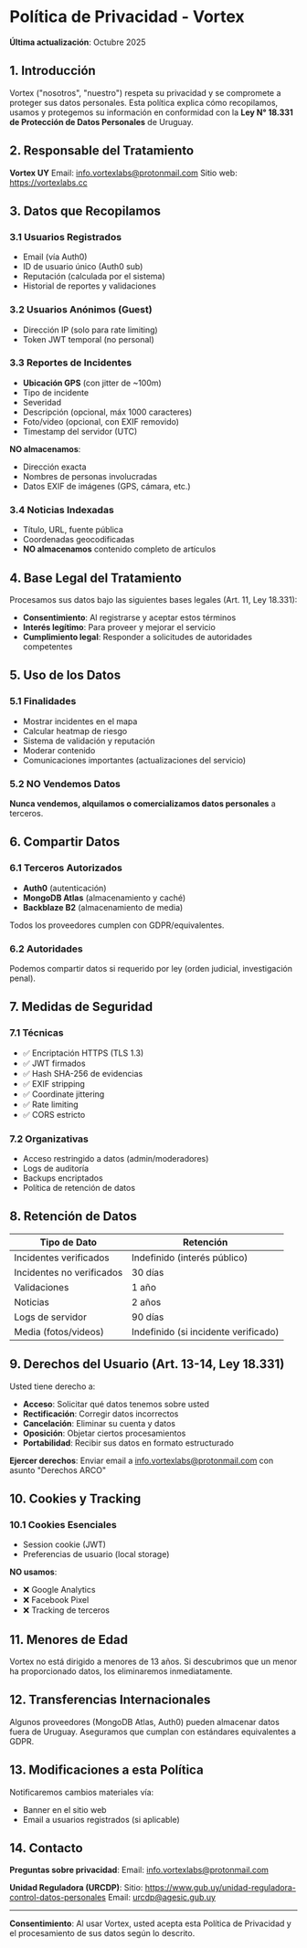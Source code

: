 # Política de Privacidad - Vortex

**Última actualización**: Octubre 2025

## 1. Introducción

Vortex ("nosotros", "nuestro") respeta su privacidad y se compromete a proteger sus datos personales. Esta política explica cómo recopilamos, usamos y protegemos su información en conformidad con la **Ley N° 18.331 de Protección de Datos Personales** de Uruguay.

## 2. Responsable del Tratamiento

**Vortex UY**
Email: info.vortexlabs@protonmail.com
Sitio web: https://vortexlabs.cc

## 3. Datos que Recopilamos

### 3.1 Usuarios Registrados
- Email (vía Auth0)
- ID de usuario único (Auth0 sub)
- Reputación (calculada por el sistema)
- Historial de reportes y validaciones

### 3.2 Usuarios Anónimos (Guest)
- Dirección IP (solo para rate limiting)
- Token JWT temporal (no personal)

### 3.3 Reportes de Incidentes
- **Ubicación GPS** (con jitter de ~100m)
- Tipo de incidente
- Severidad
- Descripción (opcional, máx 1000 caracteres)
- Foto/video (opcional, con EXIF removido)
- Timestamp del servidor (UTC)

**NO almacenamos**:
- Dirección exacta
- Nombres de personas involucradas
- Datos EXIF de imágenes (GPS, cámara, etc.)

### 3.4 Noticias Indexadas
- Título, URL, fuente pública
- Coordenadas geocodificadas
- **NO almacenamos** contenido completo de artículos

## 4. Base Legal del Tratamiento

Procesamos sus datos bajo las siguientes bases legales (Art. 11, Ley 18.331):

- **Consentimiento**: Al registrarse y aceptar estos términos
- **Interés legítimo**: Para proveer y mejorar el servicio
- **Cumplimiento legal**: Responder a solicitudes de autoridades competentes

## 5. Uso de los Datos

### 5.1 Finalidades
- Mostrar incidentes en el mapa
- Calcular heatmap de riesgo
- Sistema de validación y reputación
- Moderar contenido
- Comunicaciones importantes (actualizaciones del servicio)

### 5.2 NO Vendemos Datos
**Nunca vendemos, alquilamos o comercializamos datos personales** a terceros.

## 6. Compartir Datos

### 6.1 Terceros Autorizados
- **Auth0** (autenticación)
- **MongoDB Atlas** (almacenamiento y caché)
- **Backblaze B2** (almacenamiento de media)

Todos los proveedores cumplen con GDPR/equivalentes.

### 6.2 Autoridades
Podemos compartir datos si requerido por ley (orden judicial, investigación penal).

## 7. Medidas de Seguridad

### 7.1 Técnicas
- ✅ Encriptación HTTPS (TLS 1.3)
- ✅ JWT firmados
- ✅ Hash SHA-256 de evidencias
- ✅ EXIF stripping
- ✅ Coordinate jittering
- ✅ Rate limiting
- ✅ CORS estricto

### 7.2 Organizativas
- Acceso restringido a datos (admin/moderadores)
- Logs de auditoría
- Backups encriptados
- Política de retención de datos

## 8. Retención de Datos

| Tipo de Dato | Retención |
|--------------|-----------|
| Incidentes verificados | Indefinido (interés público) |
| Incidentes no verificados | 30 días |
| Validaciones | 1 año |
| Noticias | 2 años |
| Logs de servidor | 90 días |
| Media (fotos/videos) | Indefinido (si incidente verificado) |

## 9. Derechos del Usuario (Art. 13-14, Ley 18.331)

Usted tiene derecho a:

- **Acceso**: Solicitar qué datos tenemos sobre usted
- **Rectificación**: Corregir datos incorrectos
- **Cancelación**: Eliminar su cuenta y datos
- **Oposición**: Objetar ciertos procesamientos
- **Portabilidad**: Recibir sus datos en formato estructurado

**Ejercer derechos**: Enviar email a info.vortexlabs@protonmail.com con asunto "Derechos ARCO"

## 10. Cookies y Tracking

### 10.1 Cookies Esenciales
- Session cookie (JWT)
- Preferencias de usuario (local storage)

**NO usamos**:
- ❌ Google Analytics
- ❌ Facebook Pixel
- ❌ Tracking de terceros

## 11. Menores de Edad

Vortex no está dirigido a menores de 13 años. Si descubrimos que un menor ha proporcionado datos, los eliminaremos inmediatamente.

## 12. Transferencias Internacionales

Algunos proveedores (MongoDB Atlas, Auth0) pueden almacenar datos fuera de Uruguay. Aseguramos que cumplan con estándares equivalentes a GDPR.

## 13. Modificaciones a esta Política

Notificaremos cambios materiales vía:
- Banner en el sitio web
- Email a usuarios registrados (si aplicable)

## 14. Contacto

**Preguntas sobre privacidad**:
Email: info.vortexlabs@protonmail.com

**Unidad Reguladora (URCDP)**:
Sitio: https://www.gub.uy/unidad-reguladora-control-datos-personales
Email: urcdp@agesic.gub.uy

---

**Consentimiento**:
Al usar Vortex, usted acepta esta Política de Privacidad y el procesamiento de sus datos según lo descrito.
